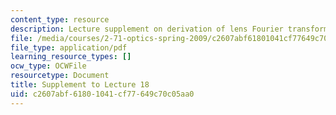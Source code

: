 ```yaml
---
content_type: resource
description: Lecture supplement on derivation of lens Fourier transforming property.
file: /media/courses/2-71-optics-spring-2009/c2607abf61801041cf77649c70c05aa0_MIT2_71S09_supp18.pdf
file_type: application/pdf
learning_resource_types: []
ocw_type: OCWFile
resourcetype: Document
title: Supplement to Lecture 18
uid: c2607abf-6180-1041-cf77-649c70c05aa0
---
```

